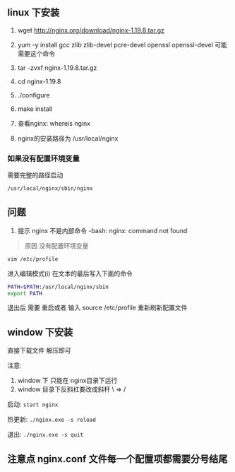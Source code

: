## linux 下安装
1. wget http://nginx.org/download/nginx-1.19.8.tar.gz

1. yum -y install gcc zlib zlib-devel pcre-devel openssl openssl-devel 可能需要这个命令

2. tar -zvxf nginx-1.19.8.tar.gz

3. cd nginx-1.19.8

4. ./configure

5. make install

6. 查看nginx: whereis nginx

7. nginx的安装路径为 /usr/local/nginx

### 如果没有配置环境变量
需要完整的路径启动
```bash
/usr/local/nginx/sbin/nginx
```

## 问题 
1. 提示 nginx 不是内部命令
-bash: nginx: command not found
> 原因 没有配置环境变量

```bash
vim /etc/profile
```
进入编辑模式(i) 在文本的最后写入下面的命令
```bash
PATH=$PATH:/usr/local/nginx/sbin
export PATH
```

退出后 需要 重启或者 输入 source /etc/profile 重新刷新配置文件

## window 下安装

直接下载文件 解压即可

注意: 
1. window 下 只能在 nginx目录下运行
2. window 目录下反斜杠要改成斜杆 \ => /

启动: `start nginx`

热更新: `./nginx.exe -s reload`

退出: `./nginx.exe -s quit`

## 注意点 nginx.conf 文件每一个配置项都需要分号结尾